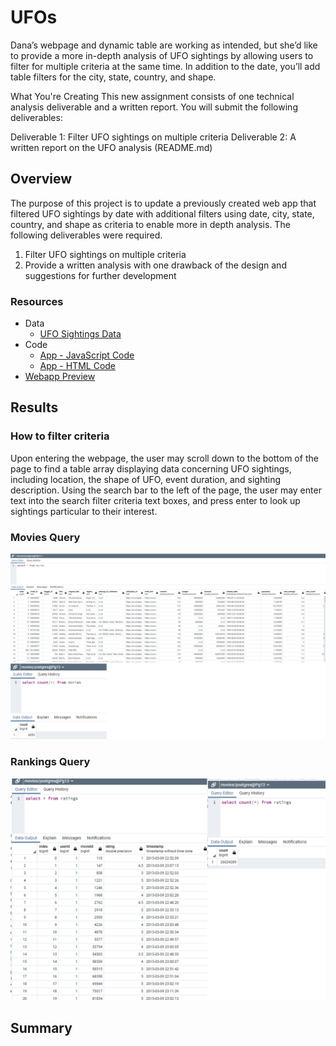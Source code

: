 # UFOs

Dana’s webpage and dynamic table are working as intended, but she’d like to provide a more in-depth analysis of UFO sightings by allowing users to filter for multiple criteria at the same time. In addition to the date, you’ll add table filters for the city, state, country, and shape.

What You're Creating
This new assignment consists of one technical analysis deliverable and a written report. You will submit the following deliverables:

Deliverable 1: Filter UFO sightings on multiple criteria
Deliverable 2: A written report on the UFO analysis (README.md)

## Overview
The purpose of this project is to update a previously created web app that filtered UFO sightings by date with additional filters using date, city, state, country, and shape as criteria to enable more in depth analysis.  The following deliverables were required.
  1. Filter UFO sightings on multiple criteria
  2. Provide a written analysis with one drawback of the design and suggestions for further development

### Resources
- Data
  - [UFO Sightings Data](https://github.com/sbretag/UFOs/blob/main/Static/js/data.js)
- Code
  - [App - JavaScript Code](https://github.com/sbretag/UFOs/blob/main/Static/js/app.js)
  - [App - HTML Code](https://github.com/sbretag/UFOs/blob/main/index.html)
- [Webapp Preview](https://github.com/sbretag/UFOs/blob/main/Static/Images/ufo_sightings_webapp_preview.png)

## Results

### How to filter criteria

Upon entering the webpage, the user may scroll down to the bottom of the page to find a table array displaying data concerning UFO sightings, including location, the shape of UFO, event duration, and sighting description. Using the search bar to the left of the page, the user may enter text into the search filter criteria text boxes, and press enter to look up sightings particular to their interest.

### Movies Query
![image](https://github.com/sbretag/Movie_ETL/blob/main/Resources/movie_query.png)

### Rankings Query
![image](https://github.com/sbretag/Movie_ETL/blob/main/Resources/ratings_query.png)

## Summary





